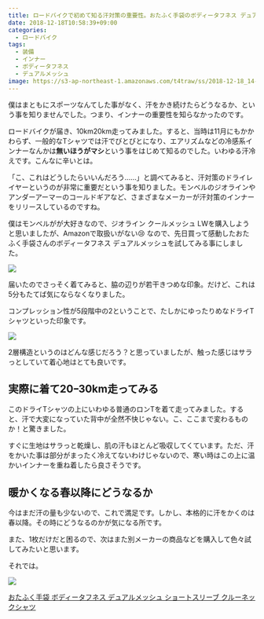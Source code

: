 ```yaml
---
title: ロードバイクで初めて知る汗対策の重要性。おたふく手袋のボディータフネス デュアルメッシュに感動した
date: 2018-12-18T10:58:39+09:00
categories:
  - ロードバイク
tags:
  - 装備
  - インナー
  - ボディータフネス
  - デュアルメッシュ
image: https://s3-ap-northeast-1.amazonaws.com/t4traw/ss/2018-12-18_14-08-37.png
---
```

僕はまともにスポーツなんてした事がなく、汗をかき続けたらどうなるか、という事を知りませんでした。つまり、インナーの重要性を知らなかったのです。

<!--more-->

ロードバイクが届き、10km20km走ってみました。すると、当時は11月にもかかわらず、一般的なTシャツでは汗でびとびとになり、エアリズムなどの冷感系インナーなんかは**無いほうがマシ**という事をはじめて知るのでした。いわゆる汗冷えです。こんなに辛いとは。

「こ、これはどうしたらいいんだろう……」と調べてみると、汗対策のドライレイヤーというのが非常に重要だという事を知りました。モンベルのジオラインやアンダーアーマーのコールドギアなど、さまざまなメーカーが汗対策のインナーをリリースしているのですね。

僕はモンベルがが大好きなので、ジオライン クールメッシュ LWを購入しようと思いましたが、Amazonで取扱いがない😢 なので、先日買って感動したおたふく手袋さんのボディータフネス デュアルメッシュを試してみる事にしました。

![](https://s3-ap-northeast-1.amazonaws.com/t4traw/ss/2018-12-18_14-26-28.png)

届いたのでさっそく着てみると、脇の辺りが若干きつめな印象。だけど、これは5分もたてば気にならなくなりました。

コンプレッション性が5段階中の2ということで、たしかにゆったりめなドライTシャツといった印象です。

![](https://s3-ap-northeast-1.amazonaws.com/t4traw/ss/2018-12-18_14-31-16.png)

2層構造というのはどんな感じだろう？と思っていましたが、触った感じはサラっとしていて着心地はとても良いです。

## 実際に着て20ｰ30km走ってみる

このドライTシャツの上にいわゆる普通のロンTを着て走ってみました。すると、汗で大変になっていた背中が全然不快じゃない。こ、ここまで変わるものか！と驚きました。

すぐに生地はサラっと乾燥し、肌の汗もほとんど吸収してくています。ただ、汗をかいた事は部分がまったく冷えてないわけじゃないので、寒い時はこの上に温かいインナーを重ね着したら良さそうです。

## 暖かくなる春以降にどうなるか

今はまだ汗の量も少ないので、これで満足です。しかし、本格的に汗をかくのは春以降。その時にどうなるのかが気になる所です。

また、1枚だけだと困るので、次はまた別メーカーの商品などを購入して色々試してみたいと思います。

それでは。

<div class="amazfy">
  <a href="https://www.amazon.co.jp/dp/B079PCSTBR?tag=t4traw-22">
  <img src="https://ws-fe.amazon-adsystem.com/widgets/q?_encoding=UTF8&ASIN=B079PCSTBR&Format=_SL250_&ID=AsinImage&MarketPlace=JP&ServiceVersion=20070822&WS=1&tag=t4traw-22&language=ja_JP">
  <p>おたふく手袋 ボディータフネス デュアルメッシュ ショートスリーブ クルーネックシャツ</p>
  </a>
</div>